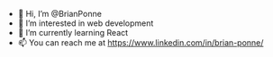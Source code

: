 - 👋 Hi, I’m @BrianPonne
- 👀 I’m interested in web development
- 🌱 I’m currently learning React
- 📫 You can reach me at https://www.linkedin.com/in/brian-ponne/

<!---
BrianPonne/BrianPonne is a ✨ special ✨ repository because its `README.md` (this file) appears on your GitHub profile.
You can click the Preview link to take a look at your changes.
--->
